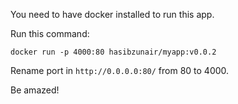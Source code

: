 You need to have docker installed to run this app. 

Run this command:
```
docker run -p 4000:80 hasibzunair/myapp:v0.0.2
```

Rename port in ```http://0.0.0.0:80/``` from 80 to 4000.

Be amazed!
